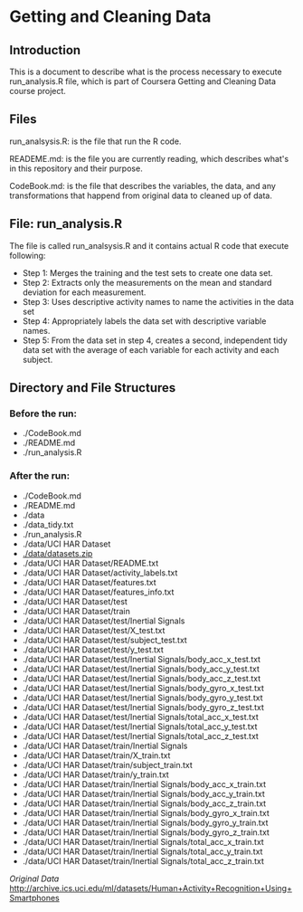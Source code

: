 # Getting and Cleaning Data
## Introduction
This is a document to describe what is the process necessary to execute run_analysis.R file, which is part of Coursera Getting and Cleaning Data course project.

## Files
run_analsysis.R: is the file that run the R code.

READEME.md: is the file you are currently reading, which describes what's in this repository and their purpose.

CodeBook.md: is the file that describes the variables, the data, and any transformations that happend from original data to cleaned up of data.

## File: run_analysis.R
The file is called run_analsysis.R and it contains actual R code that execute following:
* Step 1: Merges the training and the test sets to create one data set.
* Step 2: Extracts only the measurements on the mean and standard deviation for each measurement. 
* Step 3: Uses descriptive activity names to name the activities in the data set
* Step 4: Appropriately labels the data set with descriptive variable names. 
* Step 5: From the data set in step 4, creates a second, independent tidy data set with the average of each variable for each activity and each subject.

## Directory and File Structures
### Before the run:
* ./CodeBook.md
* ./README.md
* ./run_analysis.R

### After the run:
* ./CodeBook.md
* ./README.md
* ./data
* ./data_tidy.txt
* ./run_analysis.R
* ./data/UCI HAR Dataset
* [./data/datasets.zip](http://archive.ics.uci.edu/ml/datasets/Human+Activity+Recognition+Using+Smartphones#)
* ./data/UCI HAR Dataset/README.txt
* ./data/UCI HAR Dataset/activity_labels.txt
* ./data/UCI HAR Dataset/features.txt
* ./data/UCI HAR Dataset/features_info.txt
* ./data/UCI HAR Dataset/test
* ./data/UCI HAR Dataset/train
* ./data/UCI HAR Dataset/test/Inertial Signals
* ./data/UCI HAR Dataset/test/X_test.txt
* ./data/UCI HAR Dataset/test/subject_test.txt
* ./data/UCI HAR Dataset/test/y_test.txt
* ./data/UCI HAR Dataset/test/Inertial Signals/body_acc_x_test.txt
* ./data/UCI HAR Dataset/test/Inertial Signals/body_acc_y_test.txt
* ./data/UCI HAR Dataset/test/Inertial Signals/body_acc_z_test.txt
* ./data/UCI HAR Dataset/test/Inertial Signals/body_gyro_x_test.txt
* ./data/UCI HAR Dataset/test/Inertial Signals/body_gyro_y_test.txt
* ./data/UCI HAR Dataset/test/Inertial Signals/body_gyro_z_test.txt
* ./data/UCI HAR Dataset/test/Inertial Signals/total_acc_x_test.txt
* ./data/UCI HAR Dataset/test/Inertial Signals/total_acc_y_test.txt
* ./data/UCI HAR Dataset/test/Inertial Signals/total_acc_z_test.txt
* ./data/UCI HAR Dataset/train/Inertial Signals
* ./data/UCI HAR Dataset/train/X_train.txt
* ./data/UCI HAR Dataset/train/subject_train.txt
* ./data/UCI HAR Dataset/train/y_train.txt
* ./data/UCI HAR Dataset/train/Inertial Signals/body_acc_x_train.txt
* ./data/UCI HAR Dataset/train/Inertial Signals/body_acc_y_train.txt
* ./data/UCI HAR Dataset/train/Inertial Signals/body_acc_z_train.txt
* ./data/UCI HAR Dataset/train/Inertial Signals/body_gyro_x_train.txt
* ./data/UCI HAR Dataset/train/Inertial Signals/body_gyro_y_train.txt
* ./data/UCI HAR Dataset/train/Inertial Signals/body_gyro_z_train.txt
* ./data/UCI HAR Dataset/train/Inertial Signals/total_acc_x_train.txt
* ./data/UCI HAR Dataset/train/Inertial Signals/total_acc_y_train.txt
* ./data/UCI HAR Dataset/train/Inertial Signals/total_acc_z_train.txt

*Original Data* http://archive.ics.uci.edu/ml/datasets/Human+Activity+Recognition+Using+Smartphones